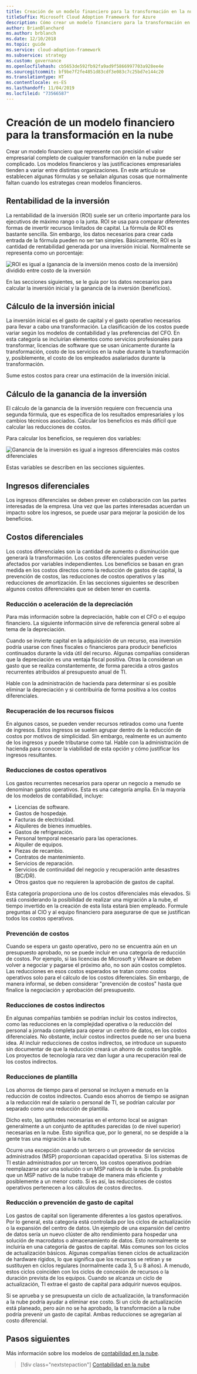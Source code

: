 ```yaml
---
title: Creación de un modelo financiero para la transformación en la nube
titleSuffix: Microsoft Cloud Adoption Framework for Azure
description: Cómo crear un modelo financiero para la transformación en la nube
author: BrianBlanchard
ms.author: brblanch
ms.date: 12/10/2018
ms.topic: guide
ms.service: cloud-adoption-framework
ms.subservice: strategy
ms.custom: governance
ms.openlocfilehash: cb5653de592fb92fa9ad9f5866997703a928ee4e
ms.sourcegitcommit: bf9be7f2fe4851d83cdf3e083c7c25bd7e144c20
ms.translationtype: HT
ms.contentlocale: es-ES
ms.lasthandoff: 11/04/2019
ms.locfileid: "73566587"
---
```

# <a name="create-a-financial-model-for-cloud-transformation"></a>Creación de un modelo financiero para la transformación en la nube

Crear un modelo financiero que represente con precisión el valor empresarial completo de cualquier transformación en la nube puede ser complicado. Los modelos financieros y las justificaciones empresariales tienden a variar entre distintas organizaciones. En este artículo se establecen algunas fórmulas y se señalan algunas cosas que normalmente faltan cuando los estrategas crean modelos financieros.

## <a name="return-on-investment"></a>Rentabilidad de la inversión

La rentabilidad de la inversión (ROI) suele ser un criterio importante para los ejecutivos de máximo rango o la junta. ROI se usa para comparar diferentes formas de invertir recursos limitados de capital. La fórmula de ROI es bastante sencilla. Sin embargo, los datos necesarios para crear cada entrada de la fórmula pueden no ser tan simples. Básicamente, ROI es la cantidad de rentabilidad generada por una inversión inicial. Normalmente se representa como un porcentaje:

![ROI es igual a (ganancia de la inversión menos costo de la inversión) dividido entre costo de la inversión](../_images/strategy/formula-roi.png)

En las secciones siguientes, se le guía por los datos necesarios para calcular la inversión inicial y la ganancia de la inversión (beneficios).

## <a name="calculate-initial-investment"></a>Cálculo de la inversión inicial

La inversión inicial es el gasto de capital y el gasto operativo necesarios para llevar a cabo una transformación. La clasificación de los costos puede variar según los modelos de contabilidad y las preferencias del CFO. En esta categoría se incluirían elementos como servicios profesionales para transformar, licencias de software que se usan únicamente durante la transformación, costo de los servicios en la nube durante la transformación y, posiblemente, el costo de los empleados asalariados durante la transformación.

Sume estos costos para crear una estimación de la inversión inicial.

## <a name="calculate-the-gain-from-investment"></a>Cálculo de la ganancia de la inversión

El cálculo de la ganancia de la inversión requiere con frecuencia una segunda fórmula, que es específica de los resultados empresariales y los cambios técnicos asociados. Calcular los beneficios es más difícil que calcular las reducciones de costos.

Para calcular los beneficios, se requieren dos variables:

![Ganancia de la inversión es igual a ingresos diferenciales más costos diferenciales](../_images/strategy/formula-gain-from-investment.png)

Estas variables se describen en las secciones siguientes.

## <a name="revenue-deltas"></a>Ingresos diferenciales

Los ingresos diferenciales se deben prever en colaboración con las partes interesadas de la empresa. Una vez que las partes interesadas acuerdan un impacto sobre los ingresos, se puede usar para mejorar la posición de los beneficios.

## <a name="cost-deltas"></a>Costos diferenciales

Los costos diferenciales son la cantidad de aumento o disminución que generará la transformación. Los costos diferenciales pueden verse afectados por variables independientes. Los beneficios se basan en gran medida en los costos directos como la reducción de gastos de capital, la prevención de costos, las reducciones de costos operativos y las reducciones de amortización. En las secciones siguientes se describen algunos costos diferenciales que se deben tener en cuenta.

### <a name="depreciation-reduction-or-acceleration"></a>Reducción o aceleración de la depreciación

Para más información sobre la depreciación, hable con el CFO o el equipo financiero. La siguiente información sirve de referencia general sobre al tema de la depreciación.

Cuando se invierte capital en la adquisición de un recurso, esa inversión podría usarse con fines fiscales o financieros para producir beneficios continuados durante la vida útil del recurso. Algunas compañías consideran que la depreciación es una ventaja fiscal positiva. Otras la consideran un gasto que se realiza constantemente, de forma parecida a otros gastos recurrentes atribuidos al presupuesto anual de TI.

Hable con la administración de hacienda para determinar si es posible eliminar la depreciación y si contribuiría de forma positiva a los costos diferenciales.

### <a name="physical-asset-recovery"></a>Recuperación de los recursos físicos

En algunos casos, se pueden vender recursos retirados como una fuente de ingresos. Estos ingresos se suelen agrupar dentro de la reducción de costos por motivos de simplicidad. Sin embargo, realmente es un aumento de los ingresos y puede tributarse como tal. Hable con la administración de hacienda para conocer la viabilidad de esta opción y cómo justificar los ingresos resultantes.

### <a name="operational-cost-reductions"></a>Reducciones de costos operativos

Los gastos recurrentes necesarios para operar un negocio a menudo se denominan gastos operativos. Esta es una categoría amplia. En la mayoría de los modelos de contabilidad, incluye:

- Licencias de software.
- Gastos de hospedaje.
- Facturas de electricidad.
- Alquileres de bienes inmuebles.
- Gastos de refrigeración.
- Personal temporal necesario para las operaciones.
- Alquiler de equipos.
- Piezas de recambio.
- Contratos de mantenimiento.
- Servicios de reparación.
- Servicios de continuidad del negocio y recuperación ante desastres (BC/DR).
- Otros gastos que no requieren la aprobación de gastos de capital.

Esta categoría proporciona uno de los costos diferenciales más elevados. Si está considerando la posibilidad de realizar una migración a la nube, el tiempo invertido en la creación de esta lista estará bien empleado. Formule preguntas al CIO y al equipo financiero para asegurarse de que se justifican todos los costos operativos.

### <a name="cost-avoidance"></a>Prevención de costos

Cuando se espera un gasto operativo, pero no se encuentra aún en un presupuesto aprobado, no se puede incluir en una categoría de reducción de costos. Por ejemplo, si las licencias de Microsoft y VMware se deben volver a negociar y pagarse el próximo año, no son aún costos completos. Las reducciones en esos costos esperados se tratan como costos operativos solo para el cálculo de los costos diferenciales. Sin embargo, de manera informal, se deben considerar "prevención de costos" hasta que finalice la negociación y aprobación del presupuesto.

### <a name="soft-cost-reductions"></a>Reducciones de costos indirectos

En algunas compañías también se podrían incluir los costos indirectos, como las reducciones en la complejidad operativa o la reducción del personal a jornada completa para operar un centro de datos, en los costos diferenciales. No obstante, incluir costos indirectos puede no ser una buena idea. Al incluir reducciones de costos indirectos, se introduce un supuesto sin documentar de que la reducción creará un ahorro de costos tangible. Los proyectos de tecnología rara vez dan lugar a una recuperación real de los costos indirectos.

### <a name="headcount-reductions"></a>Reducciones de plantilla

Los ahorros de tiempo para el personal se incluyen a menudo en la reducción de costos indirectos. Cuando esos ahorros de tiempo se asignan a la reducción real de salario o personal de TI, se podrían calcular por separado como una reducción de plantilla.

Dicho esto, las aptitudes necesarias en el entorno local se asignan generalmente a un conjunto de aptitudes parecidas (o de nivel superior) necesarias en la nube. Esto significa que, por lo general, no se despide a la gente tras una migración a la nube.

Ocurre una excepción cuando un tercero o un proveedor de servicios administrados (MSP) proporcionan capacidad operativa. Si los sistemas de TI están administrados por un tercero, los costos operativos podrían reemplazarse por una solución o un MSP nativos de la nube. Es probable que un MSP nativo de la nube trabaje de manera más eficiente y posiblemente a un menor costo. Si es así, las reducciones de costos operativos pertenecen a los cálculos de costos directos.

### <a name="capital-expense-reductions-or-avoidance"></a>Reducción o prevención de gasto de capital

Los gastos de capital son ligeramente diferentes a los gastos operativos. Por lo general, esta categoría está controlada por los ciclos de actualización o la expansión del centro de datos. Un ejemplo de una expansión del centro de datos sería un nuevo clúster de alto rendimiento para hospedar una solución de macrodatos o almacenamiento de datos. Esto normalmente se incluiría en una categoría de gastos de capital. Más comunes son los ciclos de actualización básicos. Algunas compañías tienen ciclos de actualización de hardware rígidos, lo que significa que los recursos se retiran y se sustituyen en ciclos regulares (normalmente cada 3, 5 u 8 años). A menudo, estos ciclos coinciden con los ciclos de concesión de recursos o la duración prevista de los equipos. Cuando se alcanza un ciclo de actualización, TI extrae el gasto de capital para adquirir nuevos equipos.

Si se aprueba y se presupuesta un ciclo de actualización, la transformación a la nube podría ayudar a eliminar ese costo. Si un ciclo de actualización está planeado, pero aún no se ha aprobado, la transformación a la nube podría prevenir un gasto de capital. Ambas reducciones se agregarían al costo diferencial.

## <a name="next-steps"></a>Pasos siguientes

Más información sobre los modelos de [contabilidad en la nube](./cloud-accounting.md).

> [!div class="nextstepaction"]
> [Contabilidad en la nube](./cloud-accounting.md)

